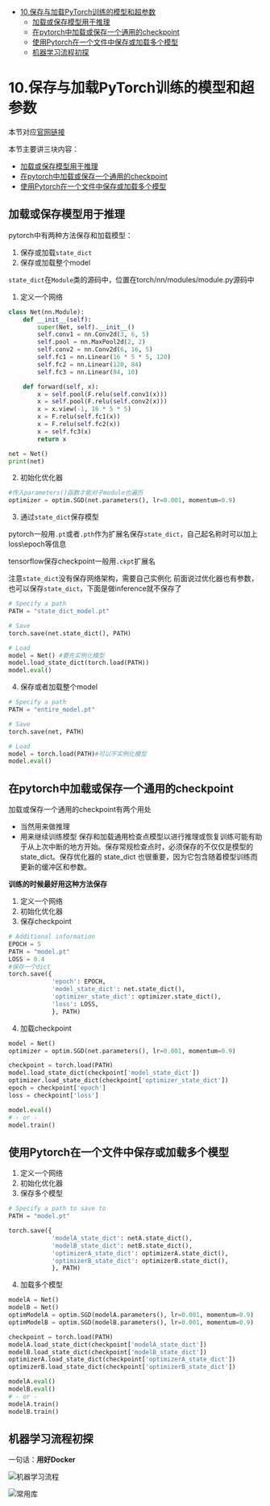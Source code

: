 - [10.保存与加载PyTorch训练的模型和超参数](#10保存与加载pytorch训练的模型和超参数)
  - [加载或保存模型用于推理](#加载或保存模型用于推理)
  - [在pytorch中加载或保存一个通用的checkpoint](#在pytorch中加载或保存一个通用的checkpoint)
  - [使用Pytorch在一个文件中保存或加载多个模型](#使用pytorch在一个文件中保存或加载多个模型)
  - [机器学习流程初探](#机器学习流程初探)

# 10.保存与加载PyTorch训练的模型和超参数

本节对应[官网链接](https://pytorch.org/tutorials/recipes/recipes/saving_and_loading_models_for_inference.html)

本节主要讲三块内容：
- [加载或保存模型用于推理](https://pytorch.org/tutorials/recipes/recipes/saving_and_loading_models_for_inference.html)
- [在pytorch中加载或保存一个通用的checkpoint](https://pytorch.org/tutorials/recipes/recipes/saving_and_loading_a_general_checkpoint.html)
- [使用Pytorch在一个文件中保存或加载多个模型](https://pytorch.org/tutorials/recipes/recipes/saving_multiple_models_in_one_file.html)

## 加载或保存模型用于推理
pytorch中有两种方法保存和加载模型：
1. 保存或加载`state_dict`
2. 保存或加载整个model

`state_dict`在`Module`类的源码中，位置在torch/nn/modules/module.py源码中

1. 定义一个网络
```python
class Net(nn.Module):
    def __init__(self):
        super(Net, self).__init__()
        self.conv1 = nn.Conv2d(3, 6, 5)
        self.pool = nn.MaxPool2d(2, 2)
        self.conv2 = nn.Conv2d(6, 16, 5)
        self.fc1 = nn.Linear(16 * 5 * 5, 120)
        self.fc2 = nn.Linear(120, 84)
        self.fc3 = nn.Linear(84, 10)

    def forward(self, x):
        x = self.pool(F.relu(self.conv1(x)))
        x = self.pool(F.relu(self.conv2(x)))
        x = x.view(-1, 16 * 5 * 5)
        x = F.relu(self.fc1(x))
        x = F.relu(self.fc2(x))
        x = self.fc3(x)
        return x

net = Net()
print(net)
```

2. 初始化优化器
```python
#传入parameters()函数才能对子module也遍历
optimizer = optim.SGD(net.parameters(), lr=0.001, momentum=0.9)
```

3. 通过`state_dict`保存模型

pytorch一般用`.pt`或者`.pth`作为扩展名保存`state_dict`，自己起名称时可以加上loss\epoch等信息

tensorflow保存checkpoint一般用`.ckpt`扩展名

注意`state_dict`没有保存网络架构，需要自己实例化
前面说过优化器也有参数，也可以保存`state_dict`，下面是做inference就不保存了
```python
# Specify a path
PATH = "state_dict_model.pt"

# Save
torch.save(net.state_dict(), PATH)

# Load
model = Net() #要先实例化模型
model.load_state_dict(torch.load(PATH))
model.eval()
```

4. 保存或者加载整个model

```python
# Specify a path
PATH = "entire_model.pt"

# Save
torch.save(net, PATH)

# Load
model = torch.load(PATH)#可以不实例化模型
model.eval()
```

## 在pytorch中加载或保存一个通用的checkpoint
加载或保存一个通用的checkpoint有两个用处
- 当然用来做推理
- 用来继续训练模型
保存和加载通用检查点模型以进行推理或恢复训练可能有助于从上次中断的地方开始。保存常规检查点时，必须保存的不仅仅是模型的 state_dict。保存优化器的 state_dict 也很重要，因为它包含随着模型训练而更新的缓冲区和参数。

**训练的时候最好用这种方法保存**

1. 定义一个网络
2. 初始化优化器
3. 保存checkpoint

```python
# Additional information
EPOCH = 5
PATH = "model.pt"
LOSS = 0.4
#保存一个dict
torch.save({
            'epoch': EPOCH,
            'model_state_dict': net.state_dict(),
            'optimizer_state_dict': optimizer.state_dict(),
            'loss': LOSS,
            }, PATH)
```

4. 加载checkpoint

```python
model = Net()
optimizer = optim.SGD(net.parameters(), lr=0.001, momentum=0.9)

checkpoint = torch.load(PATH)
model.load_state_dict(checkpoint['model_state_dict'])
optimizer.load_state_dict(checkpoint['optimizer_state_dict'])
epoch = checkpoint['epoch']
loss = checkpoint['loss']

model.eval()
# - or -
model.train()
```

## 使用Pytorch在一个文件中保存或加载多个模型

1. 定义一个网络
2. 初始化优化器
3. 保存多个模型

```python
# Specify a path to save to
PATH = "model.pt"

torch.save({
            'modelA_state_dict': netA.state_dict(),
            'modelB_state_dict': netB.state_dict(),
            'optimizerA_state_dict': optimizerA.state_dict(),
            'optimizerB_state_dict': optimizerB.state_dict(),
            }, PATH)
```

4. 加载多个模型

```python
modelA = Net()
modelB = Net()
optimModelA = optim.SGD(modelA.parameters(), lr=0.001, momentum=0.9)
optimModelB = optim.SGD(modelB.parameters(), lr=0.001, momentum=0.9)

checkpoint = torch.load(PATH)
modelA.load_state_dict(checkpoint['modelA_state_dict'])
modelB.load_state_dict(checkpoint['modelB_state_dict'])
optimizerA.load_state_dict(checkpoint['optimizerA_state_dict'])
optimizerB.load_state_dict(checkpoint['optimizerB_state_dict'])

modelA.eval()
modelB.eval()
# - or -
modelA.train()
modelB.train()
```

## 机器学习流程初探

一句话：**用好Docker**

![机器学习流程](https://pic4.zhimg.com/80/v2-23972b61f323455be99c51efa041ff2a.png)

![常用库](https://pic4.zhimg.com/80/v2-611e44b365f725bac406914e7c5fbd90.png)